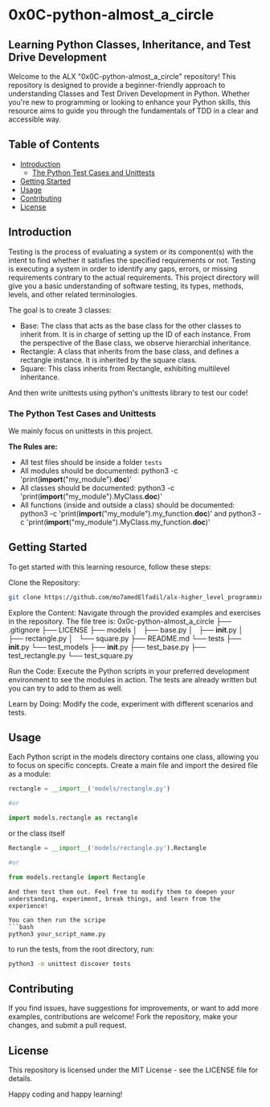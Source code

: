 # 0x0C-python-almost_a_circle

## Learning Python Classes, Inheritance, and Test Drive Development
Welcome to the ALX "0x0C-python-almost_a_circle" repository! This repository is designed to provide a beginner-friendly approach to understanding Classes and Test Driven Development in Python. Whether you're new to programming or looking to enhance your Python skills, this resource aims to guide you through the fundamentals of TDD in a clear and accessible way.

## Table of Contents
- [Introduction](#introduction)
	- [The Python Test Cases and Unittests](#the-python-test-cases-and-unittests)
- [Getting Started](#getting-started)
- [Usage](#usage)
- [Contributing](#contributing)
- [License](#license)

## Introduction

Testing is the process of evaluating a system or its component(s) with the intent to find whether it satisfies the specified requirements or not. Testing is executing a system in order to identify any gaps, errors, or missing requirements contrary to the actual requirements. This project directory will give you a basic understanding of software testing, its types, methods, levels, and other related terminologies.

The goal is to create 3 classes:
- Base: The class that acts as the base class for the other classes to inherit from. It is in charge of setting up the ID of each instance. From the perspective of the Base class, we observe hierarchial inheritance.
- Rectangle: A class that inherits from the base class, and defines a rectangle instance. It is inherited by the square class.
- Square: This class inherits from Rectangle, exhibiting multilevel inheritance.

And then write unittests using python's unittests library to test our code!

### The Python Test Cases and Unittests
We mainly focus on unittests in this project.

**The Rules are:**

- All test files should be inside a folder `tests`
- All modules should be documented: python3 -c 'print(__import__("my_module").__doc__)'
- All classes should be documented: python3 -c 'print(__import__("my_module").MyClass.__doc__)'
- All functions (inside and outside a class) should be documented: python3 -c 'print(__import__("my_module").my_function.__doc__)' and python3 -c 'print(__import__("my_module").MyClass.my_function.__doc__)'

## Getting Started

To get started with this learning resource, follow these steps:

Clone the Repository:
```bash
git clone https://github.com/mo7amedElfadil/alx-higher_level_programming.git
```
Explore the Content:
Navigate through the provided examples and exercises in the repository.
The file tree is:
0x0c-python-almost_a_circle
├── .gitignore
├── LICENSE
├── models
│   ├── base.py
│   ├── __init__.py
│   ├── rectangle.py
│   └── square.py
├── README.md
└── tests
    ├── __init__.py
    └── test_models
        ├── __init__.py
        ├── test_base.py
        ├── test_rectangle.py
        └── test_square.py

Run the Code:
Execute the Python scripts in your preferred development environment to see the modules in action.
The tests are already written but you can try to add to them as well.

Learn by Doing:
Modify the code, experiment with different scenarios and tests.

## Usage

Each Python script in the models directory contains one class, allowing you to focus on specific concepts. Create a main file and import the desired file as a module:
```python
rectangle = __import__('models/rectangle.py')

#or

import models.rectangle as rectangle
```
or the class itself
```python
Rectangle = __import__('models/rectangle.py').Rectangle

#or

from models.rectangle import Rectangle
```
```
And then test them out. Feel free to modify them to deepen your understanding, experiment, break things, and learn from the experience!

You can then run the scripe
```bash
python3 your_script_name.py
```

to run the tests, from the root directory, run:
```bash
python3 -m unittest discover tests
```

## Contributing

If you find issues, have suggestions for improvements, or want to add more examples, contributions are welcome! Fork the repository, make your changes, and submit a pull request.

## License

This repository is licensed under the MIT License - see the LICENSE file for details.

Happy coding and happy learning!





